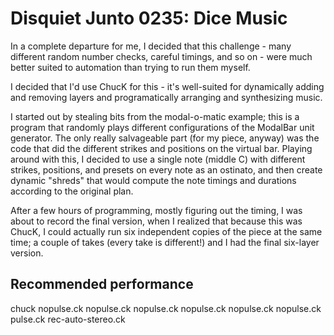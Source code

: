 # Disquiet Junto 0235: Dice Music

In a complete departure for me, I decided that this challenge - many different random number checks,
careful timings, and so on - were much better suited to automation than trying to run them myself.

I decided that I'd use ChucK for this - it's well-suited for dynamically adding and removing layers
and programatically arranging and synthesizing music.

I started out by stealing bits from the modal-o-matic example; this is a program that randomly plays
different configurations of the ModalBar unit generator. The only really salvageable part (for my
piece, anyway) was the code that did the different strikes and positions on the virtual bar. Playing
around with this, I decided to use a single note (middle C) with different strikes, positions, and 
presets on every note as an ostinato, and then create dynamic "shreds" that would compute the 
note timings and durations according to the original plan.

After a few hours of programming, mostly figuring out the timing, I was about to record the final
version, when I realized that because this was ChucK, I could actually run six independent copies 
of the piece at the same time; a couple of takes (every take is different!) and I had the final
six-layer version.

## Recommended performance

chuck nopulse.ck nopulse.ck nopulse.ck nopulse.ck nopulse.ck nopulse.ck pulse.ck rec-auto-stereo.ck


